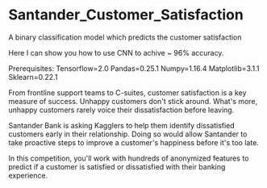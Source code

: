 # Santander_Customer_Satisfaction
A binary classification model which predicts  the customer satisfaction 

Here I can show you how to use CNN to achive ~ 96% accuracy.

Prerequisites: Tensorflow=2.0 Pandas=0.25.1 Numpy=1.16.4 Matplotlib=3.1.1 Sklearn=0.22.1

From frontline support teams to C-suites, customer satisfaction is a key measure of success. Unhappy customers don't stick around. What's more, unhappy customers rarely voice their dissatisfaction before leaving.

Santander Bank is asking Kagglers to help them identify dissatisfied customers early in their relationship. Doing so would allow Santander to take proactive steps to improve a customer's happiness before it's too late.

In this competition, you'll work with hundreds of anonymized features to predict if a customer is satisfied or dissatisfied with their banking experience.
